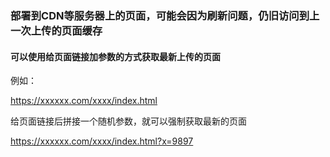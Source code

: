 ### 部署到CDN等服务器上的页面，可能会因为刷新问题，仍旧访问到上一次上传的页面缓存

#### 可以使用给页面链接加参数的方式获取最新上传的页面

例如：

https://xxxxxx.com/xxxx/index.html 

给页面链接后拼接一个随机参数，就可以强制获取最新的页面

https://xxxxxx.com/xxxx/index.html?x=9897